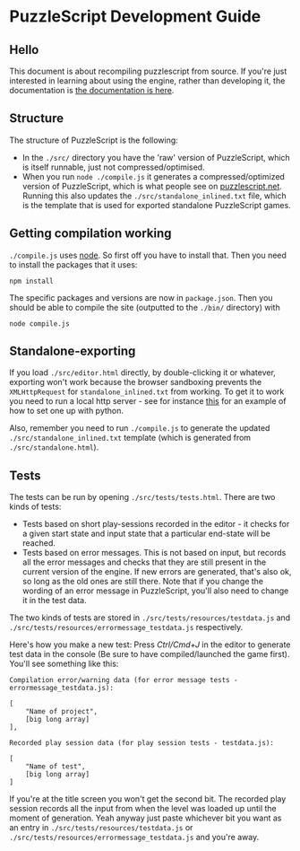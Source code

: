 # PuzzleScript Development Guide

## Hello

This document is about recompiling puzzlescript from source.  If you're just interested in learning about using the engine, rather than developing it, the documentation is [the documentation is here](https://www.puzzlescript.net/Documentation/documentation.html).

## Structure
The structure of PuzzleScript is the following:

* In the `./src/` directory you have the 'raw' version of PuzzleScript, which is itself runnable, just not compressed/optimised.
* When you run `node ./compile.js` it generates a compressed/optimized version of PuzzleScript, which is what people see on [puzzlescript.net](https://www.puzzlescript.net/).  Running this also updates the `./src/standalone_inlined.txt` file, which is the template that is used for exported standalone PuzzleScript games.

## Getting compilation working

`./compile.js` uses [node](https://nodejs.org). So first off you have to install that.  Then you need to install the packages that it uses:

```
npm install
```

The specific packages and versions are now in `package.json`.
Then you should be able to compile the site (outputted to the `./bin/` directory) with 

```
node compile.js
```

## Standalone-exporting

If you load `./src/editor.html` directly, by double-clicking it or whatever, exporting won't work because the browser sandboxing prevents the `XMLHttpRequest` for `standalone_inlined.txt` from working.  To get it to work you need to run a local http server - see for instance [this](http://www.linuxjournal.com/content/tech-tip-really-simple-http-server-python) for an example of how to set one up with python.

Also, remember you need to run `./compile.js` to generate the updated `./src/standalone_inlined.txt` template (which is generated from `./src/standalone.html`).

## Tests

The tests can be run by opening `./src/tests/tests.html`.  There are two kinds of tests:

* Tests based on short play-sessions recorded in the editor - it checks for a given start state and input state that a particular end-state will be reached.   
* Tests based on error messages.  This is not based on input, but records all the error messages and checks that they are still present in the current version of the engine.  If new errors are generated, that's also ok, so long as the old ones are still there.  Note that if you change the wording of an error message in PuzzleScript, you'll also need to change it in the test data.

The two kinds of tests are stored in `./src/tests/resources/testdata.js` and `./src/tests/resources/errormessage_testdata.js` respectively.  

Here's how you make a new test: Press *Ctrl/Cmd+J* in the editor to generate test data in the console (Be sure to have compiled/launched the game first).  You'll see something like this:

```
Compilation error/warning data (for error message tests - errormessage_testdata.js):

[
    "Name of project",
    [big long array]
],

Recorded play session data (for play session tests - testdata.js):

[
    "Name of test",
    [big long array]
]
```

If you're at the title screen you won't get the second bit.  The recorded play session records all the input from when the level was loaded up until the moment of generation.  Yeah anyway just paste whichever bit you want as an entry in  `./src/tests/resources/testdata.js` or `./src/tests/resources/errormessage_testdata.js` and you're away.
